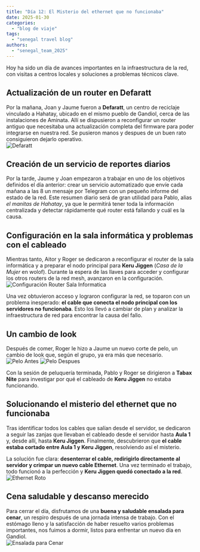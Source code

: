 ```yaml
---
title: "Día 12: El Misterio del ethernet que no funcionaba"  
date: 2025-01-30
categories:  
  - "blog de viaje"  
tags:  
  - "senegal travel blog"  
authors:  
  - "senegal_team_2025"  
---
```


Hoy ha sido un día de avances importantes en la infraestructura de la red, con visitas a centros locales y soluciones a problemas técnicos clave.  

## Actualización de un router en Defaratt  
Por la mañana, Joan y Jaume fueron a **Defaratt**, un centro de reciclaje vinculado a Hahatay, ubicado en el mismo pueblo de Gandiol, cerca de las instalaciones de Aminata. Allí se dispusieron a reconfigurar un router antiguo que necesitaba una actualización completa del firmware para poder integrarse en nuestra red. Se pusieron manos y despues de un buen rato consiguieron dejarlo operativo.  
![Defaratt](images/Defaratt.jpg "Defaratt")

## Creación de un servicio de reportes diarios  
Por la tarde, Jaume y Joan empezaron a trabajar en uno de los objetivos definidos el día anterior: crear un servicio automatizado que envíe cada mañana a las 8 un mensaje por Telegram con un pequeño informe del estado de la red. Este resumen diario será de gran utilidad para Pablo, alias *el manitas de Hahatay*, ya que le permitirá tener toda la información centralizada y detectar rápidamente qué router está fallando y cuál es la causa.  

## Configuración en la sala informática y problemas con el cableado  
Mientras tanto, Aitor y Roger se dedicaron a reconfigurar el router de la sala informática y a preparar el nodo principal para **Keru Jiggen** (*Casa de la Mujer* en wolof). Durante la espera de las llaves para acceder y configurar los otros routers de la red mesh, avanzaron en la configuración.  
![Configuración Router Sala Informatica](images/ConfiguracionRouterTabaxNite.jpg "Configuración Router Sala Informatica")

Una vez obtuvieron acceso y lograron configurar la red, se toparon con un problema inesperado: **el cable que conecta el nodo principal con los servidores no funcionaba**. Esto los llevó a cambiar de plan y analizar la infraestructura de red para encontrar la causa del fallo.

## Un cambio de look  
Después de comer, Roger le hizo a Jaume un nuevo corte de pelo, un cambio de look que, según el grupo, ya era más que necesario.
![Pelo Antes](images/PeloAntes.jpg "Pelo Antes")
![Pelo Despues](images/PeloDespues.jpg "Pelo Despues")

Con la sesión de peluquería terminada, Pablo y Roger se dirigieron a **Tabax Nite** para investigar por qué el cableado de **Keru Jiggen** no estaba funcionando.

## Solucionando el misterio del ethernet que no funcionaba 
Tras identificar todos los cables que salían desde el servidor, se dedicaron a seguir las zanjas que llevaban el cableado desde el servidor hasta **Aula 1** y, desde allí, hasta **Keru Jiggen**. Finalmente, descubrieron que **el cable estaba cortado entre Aula 1 y Keru Jiggen**, resolviendo así el misterio.  

La solución fue clara: **desenterrar el cable, redirigirlo directamente al servidor y crimpar un nuevo cable Ethernet**. Una vez terminado el trabajo, todo funcionó a la perfección y **Keru Jiggen quedó conectado a la red**.  
![Ethernet Roto](images/EthernetRoto.jpg "Ethernet Roto")


## Cena saludable y descanso merecido  
Para cerrar el día, disfrutamos de una **buena y saludable ensalada para cenar**, un respiro después de una jornada intensa de trabajo. Con el estómago lleno y la satisfacción de haber resuelto varios problemas importantes, nos fuimos a dormir, listos para enfrentar un nuevo día en Gandiol.  
![Ensalada para Cenar](images/Cena.jpg "Ensalada para Cenar")

